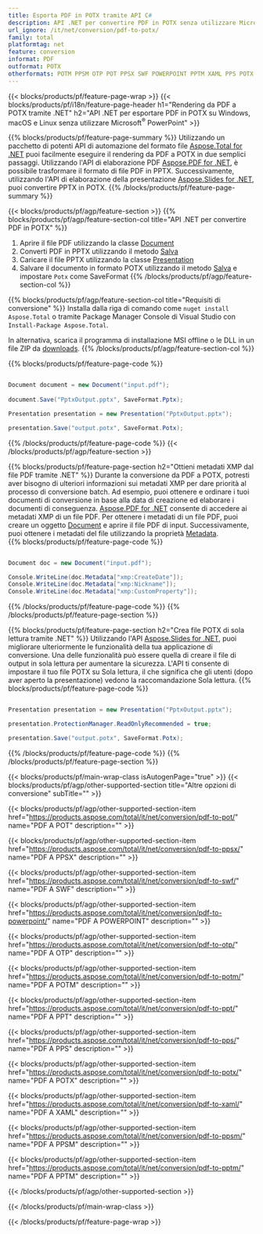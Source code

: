 ```yaml
---
title: Esporta PDF in POTX tramite API C#
description: API .NET per convertire PDF in POTX senza utilizzare Microsoft Word
url_ignore: /it/net/conversion/pdf-to-potx/
family: total
platformtag: net
feature: conversion
informat: PDF
outformat: POTX
otherformats: POTM PPSM OTP POT PPSX SWF POWERPOINT PPTM XAML PPS POTX PPT
---
```

{{< blocks/products/pf/feature-page-wrap >}}
{{< blocks/products/pf/i18n/feature-page-header h1="Rendering da PDF a POTX tramite .NET" h2="API .NET per esportare PDF in POTX su Windows, macOS e Linux senza utilizzare Microsoft<sup>&reg;</sup> PowerPoint" >}}

{{% blocks/products/pf/feature-page-summary %}}
Utilizzando un pacchetto di potenti API di automazione del formato file [Aspose.Total for .NET](https://products.aspose.com/total/net/) puoi facilmente eseguire il rendering da PDF a POTX in due semplici passaggi. Utilizzando l'API di elaborazione PDF [Aspose.PDF for .NET](https://products.aspose.com/pdf/net/), è possibile trasformare il formato di file PDF in PPTX. Successivamente, utilizzando l'API di elaborazione della presentazione [Aspose.Slides for .NET](https://products.aspose.com/slides/net/), puoi convertire PPTX in POTX.
{{% /blocks/products/pf/feature-page-summary  %}}

{{< blocks/products/pf/agp/feature-section >}}
{{% blocks/products/pf/agp/feature-section-col title="API .NET per convertire PDF in POTX" %}}
1. Aprire il file PDF utilizzando la classe [Document](https://apiference.aspose.com/pdf/net/aspose.pdf/document)
2. Converti PDF in PPTX utilizzando il metodo [Salva](https://apiference.aspose.com/pdf/net/aspose.pdf.document/save/methods/5)
3. Caricare il file PPTX utilizzando la classe [Presentation](https://apiference.aspose.com/slides/net/aspose.slides/presentation)
4. Salvare il documento in formato POTX utilizzando il metodo [Salva](https://apiference.aspose.com/slides/net/aspose.slides.presentation/save/methods/5) e impostare `Potx` come SaveFormat
{{% /blocks/products/pf/agp/feature-section-col %}}

{{% blocks/products/pf/agp/feature-section-col title="Requisiti di conversione" %}}
Installa dalla riga di comando come ```nuget install Aspose.Total``` o tramite Package Manager Console di Visual Studio con ```Install-Package Aspose.Total```.

In alternativa, scarica il programma di installazione MSI offline o le DLL in un file ZIP da [downloads](https://downloads.aspose.com/total/net).
{{% /blocks/products/pf/agp/feature-section-col %}}

{{% blocks/products/pf/feature-page-code %}}

```cs

Document document = new Document("input.pdf");
 
document.Save("PptxOutput.pptx", SaveFormat.Pptx); 

Presentation presentation = new Presentation("PptxOutput.pptx");

presentation.Save("output.potx", SaveFormat.Potx);   
```

{{% /blocks/products/pf/feature-page-code %}}
{{< /blocks/products/pf/agp/feature-section >}}

{{% blocks/products/pf/feature-page-section  h2="Ottieni metadati XMP dal file PDF tramite .NET" %}}
Durante la conversione da PDF a POTX, potresti aver bisogno di ulteriori informazioni sui metadati XMP per dare priorità al processo di conversione batch. Ad esempio, puoi ottenere e ordinare i tuoi documenti di conversione in base alla data di creazione ed elaborare i documenti di conseguenza. [Aspose.PDF for .NET](https://products.aspose.com/pdf/net/) consente di accedere ai metadati XMP di un file PDF. Per ottenere i metadati di un file PDF, puoi creare un oggetto [Document](https://apiference.aspose.com/pdf/net/aspose.pdf/document) e aprire il file PDF di input. Successivamente, puoi ottenere i metadati del file utilizzando la proprietà [Metadata](https://apiference.aspose.com/pdf/net/aspose.pdf/document/properties/metadata).  
{{% blocks/products/pf/feature-page-code %}}

```cs

Document doc = new Document("input.pdf");

Console.WriteLine(doc.Metadata["xmp:CreateDate"]);
Console.WriteLine(doc.Metadata["xmp:Nickname"]);
Console.WriteLine(doc.Metadata["xmp:CustomProperty"]);
```

{{% /blocks/products/pf/feature-page-code  %}}
{{% /blocks/products/pf/feature-page-section %}}

{{% blocks/products/pf/feature-page-section  h2="Crea file POTX di sola lettura tramite .NET" %}}
Utilizzando l'API [Aspose.Slides for .NET](https://products.aspose.com/slides/net/), puoi migliorare ulteriormente le funzionalità della tua applicazione di conversione. Una delle funzionalità può essere quella di creare il file di output in sola lettura per aumentare la sicurezza. L'API ti consente di impostare il tuo file POTX su Sola lettura, il che significa che gli utenti (dopo aver aperto la presentazione) vedono la raccomandazione Sola lettura. 
{{% blocks/products/pf/feature-page-code %}}

```cs

Presentation presentation = new Presentation("PptxOutput.pptx");

presentation.ProtectionManager.ReadOnlyRecommended = true;

presentation.Save("output.potx", SaveFormat.Potx);     
```

{{% /blocks/products/pf/feature-page-code  %}}
{{% /blocks/products/pf/feature-page-section %}}

{{< blocks/products/pf/main-wrap-class isAutogenPage="true" >}}
{{< blocks/products/pf/agp/other-supported-section title="Altre opzioni di conversione" subTitle="" >}}

{{< blocks/products/pf/agp/other-supported-section-item href="https://products.aspose.com/total/it/net/conversion/pdf-to-pot/" name="PDF A POT" description="" >}}

{{< blocks/products/pf/agp/other-supported-section-item href="https://products.aspose.com/total/it/net/conversion/pdf-to-ppsx/" name="PDF A PPSX" description="" >}}

{{< blocks/products/pf/agp/other-supported-section-item href="https://products.aspose.com/total/it/net/conversion/pdf-to-swf/" name="PDF A SWF" description="" >}}

{{< blocks/products/pf/agp/other-supported-section-item href="https://products.aspose.com/total/it/net/conversion/pdf-to-powerpoint/" name="PDF A POWERPOINT" description="" >}}

{{< blocks/products/pf/agp/other-supported-section-item href="https://products.aspose.com/total/it/net/conversion/pdf-to-otp/" name="PDF A OTP" description="" >}}

{{< blocks/products/pf/agp/other-supported-section-item href="https://products.aspose.com/total/it/net/conversion/pdf-to-potm/" name="PDF A POTM" description="" >}}

{{< blocks/products/pf/agp/other-supported-section-item href="https://products.aspose.com/total/it/net/conversion/pdf-to-ppt/" name="PDF A PPT" description="" >}}

{{< blocks/products/pf/agp/other-supported-section-item href="https://products.aspose.com/total/it/net/conversion/pdf-to-pps/" name="PDF A PPS" description="" >}}

{{< blocks/products/pf/agp/other-supported-section-item href="https://products.aspose.com/total/it/net/conversion/pdf-to-potx/" name="PDF A POTX" description="" >}}

{{< blocks/products/pf/agp/other-supported-section-item href="https://products.aspose.com/total/it/net/conversion/pdf-to-xaml/" name="PDF A XAML" description="" >}}

{{< blocks/products/pf/agp/other-supported-section-item href="https://products.aspose.com/total/it/net/conversion/pdf-to-ppsm/" name="PDF A PPSM" description="" >}}

{{< blocks/products/pf/agp/other-supported-section-item href="https://products.aspose.com/total/it/net/conversion/pdf-to-pptm/" name="PDF A PPTM" description="" >}}



{{< /blocks/products/pf/agp/other-supported-section >}}

{{< /blocks/products/pf/main-wrap-class >}}

{{< /blocks/products/pf/feature-page-wrap >}}